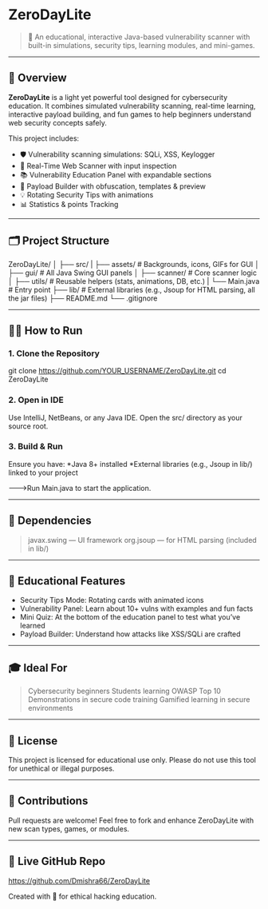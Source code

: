 # ZeroDayLite

> 🎯 An educational, interactive Java-based vulnerability scanner with built-in simulations, security tips, learning modules, and mini-games.

---

## 🚀 Overview

**ZeroDayLite** is a light yet powerful tool designed for cybersecurity education. It combines simulated vulnerability scanning, real-time learning, interactive payload building, and fun games to help beginners understand web security concepts safely.

This project includes:
- 🛡️ Vulnerability scanning simulations: SQLi, XSS, Keylogger
- 📡 Real-Time Web Scanner with input inspection
- 📚 Vulnerability Education Panel with expandable sections
- 🧰 Payload Builder with obfuscation, templates & preview
- 💡 Rotating Security Tips with animations
- 📊 Statistics & points Tracking

---

## 🗂️ Project Structure

ZeroDayLite/
│
├── src/
|   ├── assets/ # Backgrounds, icons, GIFs for GUI 
│   ├── gui/ # All Java Swing GUI panels
│   ├── scanner/ # Core scanner logic 
│   ├── utils/ # Reusable helpers (stats, animations, DB, etc.) 
|   └── Main.java # Entry point 
├── lib/ # External libraries (e.g., Jsoup for HTML parsing, all the jar files)
├── README.md
└── .gitignore

---

## 🧑‍💻 How to Run

### 1. Clone the Repository


git clone https://github.com/YOUR_USERNAME/ZeroDayLite.git
cd ZeroDayLite

### 2. Open in IDE
Use IntelliJ, NetBeans, or any Java IDE. Open the src/ directory as your source root.

### 3. Build & Run
Ensure you have:
*Java 8+ installed
*External libraries (e.g., Jsoup in lib/) linked to your project

--->Run Main.java to start the application.

---

## 🧰 Dependencies
>javax.swing — UI framework
>org.jsoup — for HTML parsing (included in lib/)

---

## 📘 Educational Features
* Security Tips Mode: Rotating cards with animated icons
* Vulnerability Panel: Learn about 10+ vulns with examples and fun facts
* Mini Quiz: At the bottom of the education panel to test what you’ve learned
* Payload Builder: Understand how attacks like XSS/SQLi are crafted

---

## 🎓 Ideal For
> Cybersecurity beginners
> Students learning OWASP Top 10
> Demonstrations in secure code training
> Gamified learning in secure environments

---

## 📝 License
This project is licensed for educational use only. Please do not use this tool for unethical or illegal purposes.

---

## 🙌 Contributions
Pull requests are welcome! Feel free to fork and enhance ZeroDayLite with new scan types, games, or modules.

---

## 🔗 Live GitHub Repo
https://github.com/Dmishra66/ZeroDayLite

Created with 💙 for ethical hacking education.
